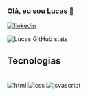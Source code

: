 ### Olá, eu sou Lucas 🤙

[![linkedin](https://img.shields.io/badge/LinkedIn-0077B5?style=for-the-badge&logo=linkedin&logoColor=white)](linkedin.com/in/lucas-sodré-2a8423220/)

![Lucas GitHub stats](https://github-readme-stats.vercel.app/api?username=sodrelucas&show_icons=true&theme=dracula)


## Tecnologias

<div style = "display: inline_block"> <br> 
<img align = "center" alt = "html" src = "https://img.shields.io/badge/HTML5-E34F26?style=for-the-badge&logo=html5&logoColor=white">
<img align = "center" alt = "css" src = "https://img.shields.io/badge/CSS3-1572B6?style=for-the-badge&logo=css3&logoColor=white">
<img align = "center" alt = "jsvascript" src = "https://img.shields.io/badge/JavaScript-F7DF1E?style=for-the-badge&logo=javascript&logoColor=black">
</div>
